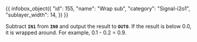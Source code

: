 {{ infobox_object({
	"id": 155,
	"name": "Wrap sub",
	"category": "Signal-i2o1",
	"sublayer_width": 14,
}) }}

Subtract **`IN1`** from **`IN0`** and output the result to **`OUT0`**. If the result is below 0.0, it is wrapped around. For example, 0.1 - 0.2 = 0.9.